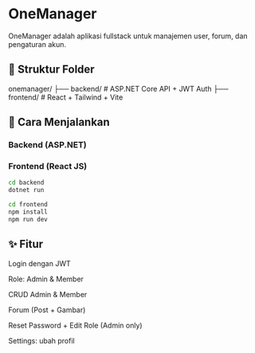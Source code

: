 # OneManager

OneManager adalah aplikasi fullstack untuk manajemen user, forum, dan pengaturan akun.

## 📁 Struktur Folder
onemanager/ 
├── backend/ # ASP.NET Core API + JWT Auth 
├── frontend/ # React + Tailwind + Vite


## 🚀 Cara Menjalankan

### Backend (ASP.NET)
### Frontend (React JS)

```bash
cd backend
dotnet run

cd frontend
npm install
npm run dev
```

## ✨ Fitur

Login dengan JWT

Role: Admin & Member

CRUD Admin & Member

Forum (Post + Gambar)

Reset Password + Edit Role (Admin only)

Settings: ubah profil
